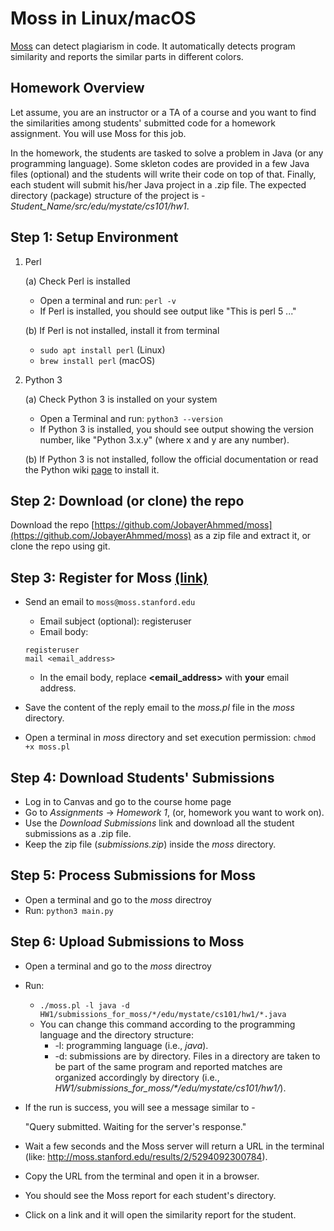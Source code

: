 # Moss in Linux/macOS
[Moss](https://theory.stanford.edu/~aiken/moss/) can detect plagiarism in code.
It automatically detects program similarity and reports the similar parts in
different colors.

## Homework Overview

Let assume, you are an instructor or a TA of a course and you want to find
the similarities among students' submitted code for a homework assignment. 
You will use Moss for this job. 

In the homework, the students are tasked to
solve a problem in Java (or any programming language). 
Some skleton codes are provided in a few Java files
(optional) and the students will write their code on top of that. Finally,
each student will submit his/her Java project in a .zip file. The expected 
directory (package) structure of the project is - 
*Student_Name/src/edu/mystate/cs101/hw1*.

## Step 1: Setup Environment 

1. Perl

    (a) Check Perl is installed
    - Open a terminal and run: `perl -v`
    - If Perl is installed, you should see output like "This is perl 5 ..."

    (b) If Perl is not installed, install it from terminal
    - `sudo apt install perl` (Linux)
    - `brew install perl` (macOS)

2. Python 3

    (a) Check Python 3 is installed on your system
    - Open a Terminal and run: `python3 --version`
    - If Python 3 is installed, you should see output showing the version 
      number, like "Python 3.x.y" (where x and y are any number).

    (b) If Python 3 is not installed, follow the official documentation 
    or read the Python wiki 
    [page](https://wiki.python.org/moin/BeginnersGuide/Download) to install it.

## Step 2: Download (or clone) the repo

Download the repo 
[https://github.com/JobayerAhmmed/moss](https://github.com/JobayerAhmmed/moss)
as a zip file and extract it, or clone the repo using git.

## Step 3: Register for Moss [(link)](https://theory.stanford.edu/~aiken/moss/#:~:text=Registering%20for%20Moss)

- Send an email to `moss@moss.stanford.edu`
    - Email subject (optional): registeruser
    - Email body: 
    ```
    registeruser
    mail <email_address>
    ```
    - In the email body, replace **<email_address>** with **your** email address.

- Save the content of the reply email to the *moss.pl* file in the *moss* directory.
- Open a terminal in *moss* directory and set execution permission: `chmod +x moss.pl`

## Step 4: Download Students' Submissions

- Log in to Canvas and go to the course home page
- Go to *Assignments* -> *Homework 1*, 
  (or, homework you want to work on).
- Use the *Download Submissions* link and download all the student submissions 
  as a .zip file.
- Keep the zip file (*submissions.zip*) inside the *moss* directory.

## Step 5: Process Submissions for Moss

- Open a terminal and go to the *moss* directroy
- Run: `python3 main.py`

## Step 6: Upload Submissions to Moss

- Open a terminal and go to the *moss* directroy
- Run: 
    - `./moss.pl -l java -d HW1/submissions_for_moss/*/edu/mystate/cs101/hw1/*.java`
    - You can change this command according to the programming language 
      and the directory structure:
        - -l: programming language (i.e., *java*).
        - -d: submissions are by directory. Files in a directory are taken to
          be part of the same program and reported matches are organized
          accordingly by directory
          (i.e., *HW1/submissions_for_moss/\*/edu/mystate/cs101/hw1/*).
- If the run is success, you will see a message similar to - 

    "Query submitted.  Waiting for the server's response."
 
- Wait a few seconds and the Moss server will return a URL in the terminal 
(like: http://moss.stanford.edu/results/2/5294092300784).
- Copy the URL from the terminal and open it in a browser.
- You should see the Moss report for each student's directory.
- Click on a link and it will open the similarity report for the student.
